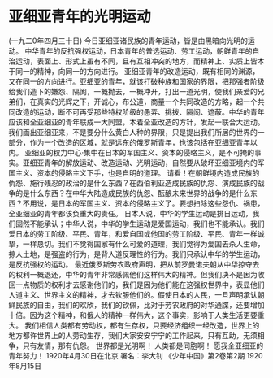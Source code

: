 # 亚细亚青年的光明运动
(一九二0年四月三十日)
今日亚细亚诸民族的青年运动，皆是由黑暗向光明的运动。
中华青年的反抗强权运动，日本青年的普选运动、劳工运动，朝鲜青年的自治运动，表面上、形式上虽有不同，且有互相冲突的地方，而精神上、实质上皆本于同一的精神，向同一的方向进行。
亚细亚青年的改造运动，既有相同的渊源，又在同一的方向进行。亚细亚的青年，就该打破种族和国家的界限，把那强者阶级给我们造下的嫌怨、隔阂，一概抛去，一概冲开，打出一道光明，使我们亲爱的兄弟们，在真实的光辉之下，开诚心，布公道，商量一个共同改造的方略，起一个共同改造的运动，断不可再受那些特权阶级的愚弄、挑拨、隔阂、遮蔽。中华的青年应该和全亚细亚的青年联成一大同盟，本着全亚改造的方针，发起一联合大运动。
我们画出亚细亚来，不是要分什么黄白人种的界限，只是提出我们所居的世界的一部分，作为一个改造的区域，就是远东的俄罗斯青年，也该包括在亚细亚青年以内。
亚细亚的权力中心·集中在日本的军国主义、资本的侵略主义，是不可掩的事实。亚细亚青年的解放运动、改造运动、光明运动，自然要从破坏亚细亚境内的军国主义、资本的侵略主义下手，也是自明的道理。
请看！在朝鲜境内造成民族的仇怨、施行残忍的政治的是什么东西？在西伯利亚造成民族的仇怨、演成民族的战争的是什么东西？在中华大陆造成民族的仇怨、酝酿未来世界的战争的是什么东西？不用说，是日本的军国主义、资本的侵略主义了。要想扫除这些怨仇、祸患，全亚细亚的青年都该负重大的责任。
日本人说，中华的学生运动是排日运动，我们固然不能承认；中华人说，中华的学生运动是爱国运动，我们也不能承认。我们爱日本的劳工阶级、平民、青年，和爱自国或他国的劳工阶级、平民、青年一样诚挚，一样恳切。我们不觉得国家有什么可爱的道理，我们觉得为爱国去杀人生命，掠人土地，是强盗的行为，是背人道反理性的行为。我们只承认中华的学生运动，是反抗强权的运动。
最近俄罗斯劳农政府声明，把从前罗曼诺夫朝从中华掠夺去的权利一概退还，中华的青年非常感佩他们这样伟大的精神。但我们决不是因为收回一点物质的权利才去感谢他们的，我们是因为他们能在这强权世界中，表显他们人道主义、世界主义的精神，才去钦服他们的。假使日本的人民，一旦声明承认朝鲜民族的自由，我们的欢欣，我们的钦佩，比对于劳农政府的对华通牒，还要增加十倍。因为这个精神，和俄人的精神一样伟大，这个事实，影响于人类生活更要重大。
我们相信人类都有劳动权，都有生存权，只要经济组织一经改造，世界上的地方都许世界上的人劳动生存，我们大家安安宁宁的工作起来，只有互助，无须相争，只有友情，那有仇怨。
世界都是光明啊！
人类都是同胞啊！
愿我全亚细亚的青年努力！
1920年4月30日在北京
署名：李大钊
《少年中国》第2卷第2期
1920年8月15日
